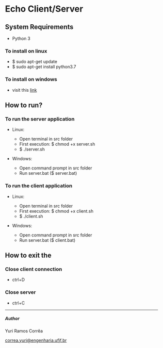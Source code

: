 # Echo Client/Server

## System Requirements

* Python 3

### To install on linux
- $ sudo apt-get update
- $ sudo apt-get install python3.7
### To install on windows
- visit this [link](https://www.python.org/downloads/)
## How to run?

### To run the server application
* Linux: 
  - Open terminal in src folder
  - First execution: $ chmod +x server.sh
  - $ ./server.sh 

* Windows:
  - Open command prompt in src folder
  - Run server.bat ($ server.bat)

### To run the client application
* Linux: 
  - Open terminal in src folder
  - First execution: $ chmod +x client.sh
  - $ ./client.sh

* Windows:
  - Open command prompt in src folder
  - Run server.bat ($ client.bat)

## How to exit the

### Close client connection
  * ctrl+D

### Close server
  * ctrl+C
---
##### Author
Yuri Ramos Corrêa

correa.yuri@engenharia.ufjf.br